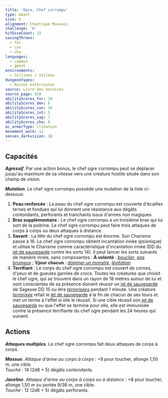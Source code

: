 ```yaml
---
title: 'Ogre, Chef corrompu'
type: Géant
size: G
alignment: Chaotique Mauvais
challenge: '6'
hitDiceCount: 15
savingThrows:
  - for
  - con
  - cha
languages:
  - commun
  - géant
environments:
  - Collines / Vallées
dungeonTypes:
  - Ruines extérieures
source: Livre des monstres
source_page: 420
abilityScores_for: 20
abilityScores_dex: 8
abilityScores_con: 16
abilityScores_int: 5
abilityScores_sag: 7
abilityScores_cha: 8
ac_armorType: clibanion
movement_walk: 12
senses_darkvision: 18
---
```

## Capacités
_**Agressif**_. Par une action bonus, le chef ogre corrompu peut se déplacer jusqu'au maximum de sa vitesse vers une créature hostile située dans son champ de vision.

_**Mutation**_. Le chef ogre corrompu possède une mutation de la liste ci-dessous:
1. **Peau renforcée** : La peau du chef ogre corrompu est couverte d'écailles ternes et fondues qui lui donnent une résistance aux dégâts contondants, perforants et tranchants issus d'armes non magiques.
2. **Bras supplémentaire** : Le chef ogre corrompu a un troisième bras qui lui sort de la poitrine. Le chef ogre corrompu peut faire trois attaques de corps à corps ou deux attaques à distance.
3. **Savant** : La tête du chef ogre corrompu est énorme. Son Charisme passe à 16. Le chef ogre corrompu obtient incantation innée (psionique) et utilise le Charisme comme caractéristique d'incantation innée (DD du [jet de sauvegarde](/utiliser-les-caracteristiques/#jets-de-sauvegarde) contre les sorts 14). Il peut lancer les sorts suivants de manière innée, sans composantes : **À volonté** : [_bouclier_](/grimoire/bouclier/), [_pas brumeux_](/grimoire/pas-brumeux/) ; **1/jour chacun** : [_dominer un monstre_](/grimoire/dominer-un-monstre/), [_lévitation_](/grimoire/levitation/)
4. **Terrifiant** : Le corps du chef ogre corrompu est couvert de cornes, d'yeux et de gueules garnies de crocs. Toutes les créatures que choisit le chef ogre, qui se trouvent dans un rayon de 18 mètres autour de lui et sont conscientes de sa présence doivent réussir un [jet de sauvegarde](/utiliser-les-caracteristiques/#jets-de-sauvegarde) de Sagesse DD 15 ou être [_terrorisées_](/gerer-la-sante-du-personnage/#terrorise) pendant 1 minute. Une créature [_terrorisée_](/gerer-la-sante-du-personnage/#terrorise) refait le [jet de sauvegarde](/utiliser-les-caracteristiques/#jets-de-sauvegarde) à la fin de chacun de ses tours et met un terme à l'effet si elle le réussit. Si une cible réussit son [jet de sauvegarde](/utiliser-les-caracteristiques/#jets-de-sauvegarde) ou que l'effet se termine pour elle, elle est immunisée contre la présence terrifiante du chef ogre pendant les 24 heures qui suivent.

## Actions
_**Attaques multiples**_. Le chef ogre corrompu fait deux attaques de corps à corps.

_**Massue**_. _Attaque d'arme au corps à corps_ : +8 pour toucher, allonge 1,50 m, une cible.  
_Touché_ : 14 (2d8 + 5) dégâts contondants.

_**Javeline**_. _Attaque d'arme au corps à corps ou à distance_ : +8 pour toucher, allonge 1,50 m ou portée 9/36 m, une cible.  
_Touché_ : 12 (2d6 + 5) dégâts perforants.
